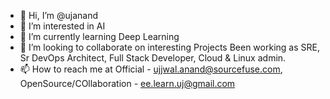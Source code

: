 - 👋 Hi, I’m @ujanand
- 👀 I’m interested in AI
- 🌱 I’m currently learning Deep Learning
- 💞️ I’m looking to collaborate on interesting Projects
Been working as SRE, Sr DevOps Architect, Full Stack Developer, Cloud & Linux admin.
- 📫 How to reach me at Official - ujjwal.anand@sourcefuse.com, OpenSource/COllaboration - ee.learn.uj@gmail.com

<!---
ujanand/ujanand is a ✨ special ✨ repository because its `README.md` (this file) appears on your GitHub profile.
You can click the Preview link to take a look at your changes.
--->
